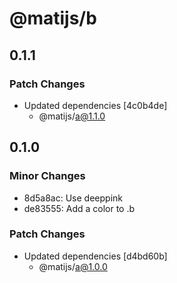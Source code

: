 # @matijs/b

## 0.1.1

### Patch Changes

- Updated dependencies [4c0b4de]
  - @matijs/a@1.1.0

## 0.1.0

### Minor Changes

- 8d5a8ac: Use deeppink
- de83555: Add a color to .b

### Patch Changes

- Updated dependencies [d4bd60b]
  - @matijs/a@1.0.0
